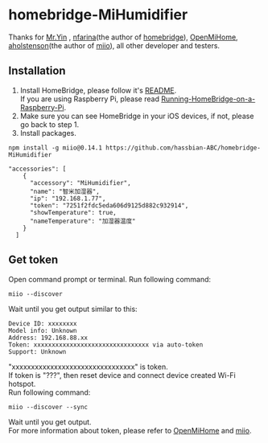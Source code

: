 # homebridge-MiHumidifier



Thanks for [Mr.Yin](https://github.com/YinHangCode/homebridge-mi-fan/) , [nfarina](https://github.com/nfarina)(the author of [homebridge](https://github.com/nfarina/homebridge)), [OpenMiHome](https://github.com/OpenMiHome/mihome-binary-protocol), [aholstenson](https://github.com/aholstenson)(the author of [miio](https://github.com/aholstenson/miio)), all other developer and testers.   
   

 
## Installation
1. Install HomeBridge, please follow it's [README](https://github.com/nfarina/homebridge/blob/master/README.md).   
If you are using Raspberry Pi, please read [Running-HomeBridge-on-a-Raspberry-Pi](https://github.com/nfarina/homebridge/wiki/Running-HomeBridge-on-a-Raspberry-Pi).   
2. Make sure you can see HomeBridge in your iOS devices, if not, please go back to step 1.   
3. Install packages.   
```
npm install -g miio@0.14.1 https://github.com/hassbian-ABC/homebridge-MiHumidifier
```


```
"accessories": [
    {
      "accessory": "MiHumidifier",
      "name": "智米加湿器",
      "ip": "192.168.1.77",
      "token": "7251f2fdc5eda606d9125d882c932914",
      "showTemperature": true,
      "nameTemperature": "加湿器温度"
    }
  ]
```
## Get token
Open command prompt or terminal. Run following command:   
```
miio --discover
```
Wait until you get output similar to this:   
```
Device ID: xxxxxxxx   
Model info: Unknown   
Address: 192.168.88.xx   
Token: xxxxxxxxxxxxxxxxxxxxxxxxxxxxxxxx via auto-token   
Support: Unknown   
```
"xxxxxxxxxxxxxxxxxxxxxxxxxxxxxxxx" is token.   
If token is "???", then reset device and connect device created Wi-Fi hotspot.   
Run following command:   
```
miio --discover --sync
```
Wait until you get output.   
For more information about token, please refer to [OpenMiHome](https://github.com/OpenMiHome/mihome-binary-protocol) and [miio](https://github.com/aholstenson/miio).   

  
   

